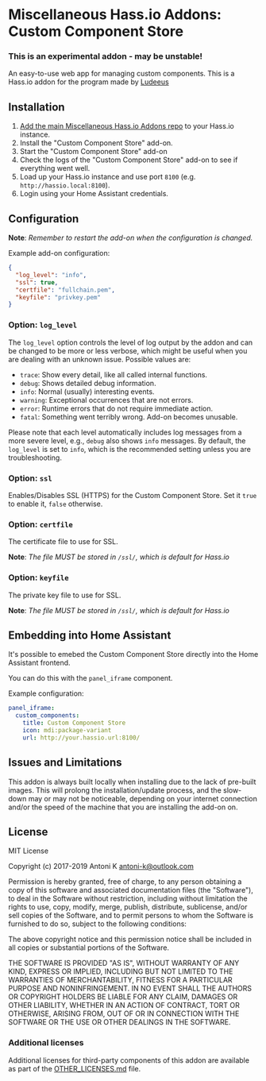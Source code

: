 # Miscellaneous Hass.io Addons: Custom Component Store
### This is an experimental addon - may be unstable!

An easy-to-use web app for managing custom components. This is a Hass.io addon for the program made by [Ludeeus](https://github.com/ludeeus/custom-component-store)


## Installation

1. [Add the main Miscellaneous Hass.io Addons repo]() to your Hass.io instance.
2. Install the "Custom Component Store" add-on.
3. Start the "Custom Component Store" add-on
4. Check the logs of the "Custom Component Store" add-on to see if everything went well.
5. Load up your Hass.io instance and use port `8100`
    (e.g. `http://hassio.local:8100`).
6. Login using your Home Assistant credentials.



## Configuration

**Note**: _Remember to restart the add-on when the configuration is changed._

Example add-on configuration:

```json
{
  "log_level": "info",
  "ssl": true,
  "certfile": "fullchain.pem",
  "keyfile": "privkey.pem"
}
```

### Option: `log_level`

The `log_level` option controls the level of log output by the addon and can
be changed to be more or less verbose, which might be useful when you are
dealing with an unknown issue. Possible values are:

- `trace`: Show every detail, like all called internal functions.
- `debug`: Shows detailed debug information.
- `info`: Normal (usually) interesting events.
- `warning`: Exceptional occurrences that are not errors.
- `error`:  Runtime errors that do not require immediate action.
- `fatal`: Something went terribly wrong. Add-on becomes unusable.

Please note that each level automatically includes log messages from a
more severe level, e.g., `debug` also shows `info` messages. By default,
the `log_level` is set to `info`, which is the recommended setting unless
you are troubleshooting.


### Option: `ssl`

Enables/Disables SSL (HTTPS) for the Custom Component Store. Set it `true` to enable it,
`false` otherwise.

### Option: `certfile`

The certificate file to use for SSL.

**Note**: _The file MUST be stored in `/ssl/`, which is default for Hass.io_

### Option: `keyfile`

The private key file to use for SSL.

**Note**: _The file MUST be stored in `/ssl/`, which is default for Hass.io_


## Embedding into Home Assistant

It's possible to emebed the Custom Component Store directly into the Home Assistant frontend.

You can do this with the `panel_iframe` component.

Example configuration:

```yaml
panel_iframe:
  custom_components:
    title: Custom Component Store
    icon: mdi:package-variant
    url: http://your.hassio.url:8100/
```


## Issues and Limitations

This addon is always built locally when installing due to the lack of pre-built images. This will prolong the installation/update process, and the slow-down may or may not be noticeable, depending on your internet connection and/or the speed of the machine that you are installing the add-on on.


## License

MIT License

Copyright (c) 2017-2019 Antoni K <antoni-k@outlook.com>

Permission is hereby granted, free of charge, to any person obtaining a copy
of this software and associated documentation files (the "Software"), to deal
in the Software without restriction, including without limitation the rights
to use, copy, modify, merge, publish, distribute, sublicense, and/or sell
copies of the Software, and to permit persons to whom the Software is
furnished to do so, subject to the following conditions:

The above copyright notice and this permission notice shall be included in all
copies or substantial portions of the Software.

THE SOFTWARE IS PROVIDED "AS IS", WITHOUT WARRANTY OF ANY KIND, EXPRESS OR
IMPLIED, INCLUDING BUT NOT LIMITED TO THE WARRANTIES OF MERCHANTABILITY,
FITNESS FOR A PARTICULAR PURPOSE AND NONINFRINGEMENT. IN NO EVENT SHALL THE
AUTHORS OR COPYRIGHT HOLDERS BE LIABLE FOR ANY CLAIM, DAMAGES OR OTHER
LIABILITY, WHETHER IN AN ACTION OF CONTRACT, TORT OR OTHERWISE, ARISING FROM,
OUT OF OR IN CONNECTION WITH THE SOFTWARE OR THE USE OR OTHER DEALINGS IN THE
SOFTWARE.

### Additional licenses
Additional licenses for third-party components of this addon are available as part of the [OTHER_LICENSES.md](OTHER_LICENSES.md) file.
